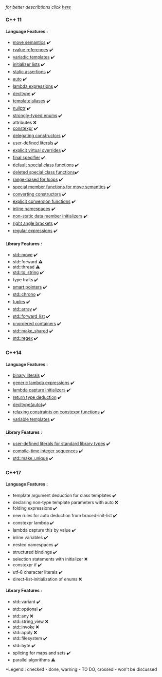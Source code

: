 *for better describtions click [here](https://github.com/AnthonyCalandra/modern-cpp-features)*

### C++ 11

#### Language Features :

* [move semantics](https://github.com/IvanFilipov/modern_c_plus_plus/tree/master/C%2B%2B11/move_basics)     :heavy_check_mark:
* [rvalue references](https://github.com/IvanFilipov/modern_c_plus_plus/tree/master/C%2B%2B11/move_basics)  :heavy_check_mark:
* [variadic templates](https://github.com/IvanFilipov/modern_c_plus_plus/blob/master/C%2B%2B11/variadic_templates.cpp) :heavy_check_mark:
* [initializer lists](https://github.com/IvanFilipov/modern_c_plus_plus/tree/master/C%2B%2B11/initialization)  :heavy_check_mark:
* [static assertions](https://github.com/IvanFilipov/modern_c_plus_plus/blob/master/C%2B%2B11/constexpr.cpp)  :heavy_check_mark:
* [auto](https://github.com/IvanFilipov/modern_c_plus_plus/blob/master/C%2B%2B11/auto_decltype.cpp) :heavy_check_mark:
* [lambda expressions](https://github.com/IvanFilipov/modern_c_plus_plus/blob/master/C%2B%2B11/lambdas.cpp) :heavy_check_mark:
* [decltype](https://github.com/IvanFilipov/modern_c_plus_plus/blob/master/C%2B%2B11/auto_decltype.cpp) :heavy_check_mark:
* [template aliases](https://github.com/IvanFilipov/modern_c_plus_plus/blob/master/C%2B%2B11/associative_containers.cpp) :heavy_check_mark:
* [nullptr](https://github.com/IvanFilipov/modern_c_plus_plus/blob/master/C%2B%2B11/smart_ptr/custom_smart_ptr/smart_ptr.hpp) :heavy_check_mark:
* [strongly-typed enums](https://github.com/IvanFilipov/modern_c_plus_plus/blob/master/C%2B%2B11/enum_classes.cpp) :heavy_check_mark:
* attributes :x:
* [constexpr](https://github.com/IvanFilipov/modern_c_plus_plus/blob/master/C%2B%2B11/constexpr.cpp) :heavy_check_mark:
* [delegating constructors](https://github.com/IvanFilipov/modern_c_plus_plus/tree/master/C%2B%2B11/initialization) :heavy_check_mark:
* [user-defined literals](https://github.com/IvanFilipov/modern_c_plus_plus/blob/master/C%2B%2B11/user_literals.cpp) :heavy_check_mark:
* [explicit virtual overrides](https://github.com/IvanFilipov/modern_c_plus_plus/blob/master/C%2B%2B11/oop_syntactic_sugars.cpp) :heavy_check_mark:
* [final specifier](https://github.com/IvanFilipov/modern_c_plus_plus/blob/master/C%2B%2B11/oop_syntactic_sugars.cpp) :heavy_check_mark:
* [default special class functions](https://github.com/IvanFilipov/modern_c_plus_plus/blob/master/C%2B%2B11/oop_syntactic_sugars.cpp) :heavy_check_mark:
* [deleted special class functions](https://github.com/IvanFilipov/modern_c_plus_plus/blob/master/C%2B%2B11/oop_syntactic_sugars.cpp):heavy_check_mark:
* [range-based for loops](https://github.com/IvanFilipov/modern_c_plus_plus/blob/master/C%2B%2B11/associative_containers.cpp) :heavy_check_mark:
* [special member functions for move semantics](https://github.com/IvanFilipov/modern_c_plus_plus/tree/master/C%2B%2B11/initialization) :heavy_check_mark:
* [converting constructors](https://github.com/IvanFilipov/modern_c_plus_plus/tree/master/C%2B%2B11/initialization) :heavy_check_mark:
* [explicit conversion functions](https://github.com/IvanFilipov/modern_c_plus_plus/blob/master/C%2B%2B11/oop_syntactic_sugars.cpp) :heavy_check_mark:
* [inline namespaces](https://github.com/IvanFilipov/modern_c_plus_plus/blob/master/C%2B%2B11/oop_syntactic_sugars.cpp) :heavy_check_mark:
* [non-static data member initializers](https://github.com/IvanFilipov/modern_c_plus_plus/blob/master/C%2B%2B11/oop_syntactic_sugars.cpp) :heavy_check_mark:
* [right angle brackets](https://github.com/IvanFilipov/modern_c_plus_plus/blob/master/C%2B%2B11/associative_containers.cpp) :heavy_check_mark:
* [regular expressions](https://github.com/IvanFilipov/modern_c_plus_plus/blob/master/C%2B%2B11/regex_iterate_matches.cpp) :heavy_check_mark:


#### Library Features :

* [std::move](https://github.com/IvanFilipov/modern_c_plus_plus/tree/master/C%2B%2B11/move_basics) :heavy_check_mark:
* std::forward :warning:
* std::thread :warning:
* [std::to_string](https://github.com/IvanFilipov/modern_c_plus_plus/blob/master/C%2B%2Bbasics/string_streams.cpp) :heavy_check_mark:
* type traits :heavy_check_mark:
* [smart pointers](https://github.com/IvanFilipov/modern_c_plus_plus/blob/master/C%2B%2B11/smart_ptr/smart_ptr_usage.cpp) :heavy_check_mark:
* [std::chrono](https://github.com/IvanFilipov/modern_c_plus_plus/blob/master/C%2B%2B11/chrono.hpp) :heavy_check_mark:
* [tuples](https://github.com/IvanFilipov/modern_c_plus_plus/blob/master/C%2B%2B11/n_tuple.cpp) :heavy_check_mark:
* [std::array](https://github.com/IvanFilipov/modern_c_plus_plus/blob/master/stl_containers.md) :heavy_check_mark:
* [std::forward_list](https://github.com/IvanFilipov/modern_c_plus_plus/blob/master/stl_containers.md) :heavy_check_mark:
* [unordered containers](https://github.com/IvanFilipov/modern_c_plus_plus/blob/master/C%2B%2B11/associative_containers.cpp) :heavy_check_mark:
* [std::make_shared](https://github.com/IvanFilipov/modern_c_plus_plus/blob/master/C%2B%2B11/smart_ptr/smart_ptr_usage.cpp) :heavy_check_mark:
* [std::regex](https://github.com/IvanFilipov/modern_c_plus_plus/blob/master/C%2B%2B11/regex_grep.cpp) :heavy_check_mark:

### C++14

#### Language Features :

* [binary literals](https://github.com/IvanFilipov/modern_c_plus_plus/blob/master/C%2B%2B14/sequences_binary_literal.cpp) :heavy_check_mark:
* [generic lambda expressions](https://github.com/IvanFilipov/modern_c_plus_plus/blob/master/C%2B%2B14/lambdas.cpp) :heavy_check_mark:
* [lambda capture initializers](https://github.com/IvanFilipov/modern_c_plus_plus/blob/master/C%2B%2B14/lambdas.cpp) :heavy_check_mark:
* [return type deduction](https://github.com/IvanFilipov/modern_c_plus_plus/blob/master/C%2B%2B11/auto_decltype.cpp) :heavy_check_mark:
* [decltype(auto)](https://github.com/IvanFilipov/modern_c_plus_plus/blob/master/C%2B%2B11/auto_decltype.cpp):heavy_check_mark:
* [relaxing constraints on constexpr functions](https://github.com/IvanFilipov/modern_c_plus_plus/blob/master/C%2B%2B14/constexpr.cpp) :heavy_check_mark:
* [variable templates](https://github.com/IvanFilipov/modern_c_plus_plus/blob/master/C%2B%2B14/variable_templates.cpp) :heavy_check_mark:


#### Library Features :

* [user-defined literals for standard library types](https://github.com/IvanFilipov/modern_c_plus_plus/blob/master/C%2B%2B11/chrono.hpp) :heavy_check_mark:
* [compile-time integer sequences](https://github.com/IvanFilipov/modern_c_plus_plus/blob/master/C%2B%2B14/sequences_binary_literal.cpp) :heavy_check_mark:
* [std::make_unique](https://github.com/IvanFilipov/modern_c_plus_plus/blob/master/C%2B%2B11/smart_ptr/smart_ptr_usage.cpp) :heavy_check_mark:

### C++17

#### Language Features :

* template argument deduction for class templates :heavy_check_mark:
* declaring non-type template parameters with auto :x:
* folding expressions :heavy_check_mark:
* new rules for auto deduction from braced-init-list :heavy_check_mark:
* constexpr lambda :heavy_check_mark:
* lambda capture this by value :heavy_check_mark:
* inline variables :heavy_check_mark:
* nested namespaces :heavy_check_mark:
* structured bindings :heavy_check_mark:
* selection statements with initializer :x:
* constexpr if :heavy_check_mark:
* utf-8 character literals :heavy_check_mark:
* direct-list-initialization of enums :x:

#### Library Features :

* std::variant :heavy_check_mark:
* std::optional :heavy_check_mark:
* std::any  :x:
* std::string_view  :x:
* std::invoke  :x:
* std::apply  :x:
* std::filesystem :heavy_check_mark:
* std::byte :heavy_check_mark:
* splicing for maps and sets :heavy_check_mark:
* parallel algorithms :warning:


*Legend : checked - done, warning - TO DO, crossed - won't be discussed 
